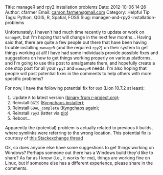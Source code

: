 Title: manageR and rpy2 installation problems
Date: 2012-10-06 14:26
Author: cfarmer
Email: carson.farmer@gmail.com
Category: Helpful Tip
Tags: Python, QGIS, R, Spatial, FOSS
Slug: manager-and-rpy2-installation-problems

Unfortunately, I haven't had much time recently to update or work on
`manageR`, but I'm hoping that will change in the next few months...
Having said that, there are quite a few people out there that have been
having trouble installing `manageR` (and the required `rpy2`) on their
system to get things working at all! I have had some individuals provide
possible fixes and suggestions on how to get things working properly on
various platforms, and I'm going to use this post to amalgamate them,
and hopefully create a one stop post for all your `rpy2` and `manageR`
needs. I'm also hoping that people will post potential fixes in the
comments to help others with more specific problems?
<!--more-->
For now, I have the following potential fix for `OSX` (Lion 10.7.2 at
least):

1.  Update `R` to latest version ([binary from r-project.org][]);
2.  Reinstall `QGIS` ([Kyngchaos installer][]);
3.  Reinstall `GDAL_complete` ([Kyngchaos again][]);
4.  Reinstall `rpy2` (latter via [pip][])
5.  Reboot...

Apparently the (potential) problem is actually related to previous `R`
builds, where symlinks were referring to the wrong location. This
potential fix is courtesy of [this Stackexchange thread][stackexchange]

Ok, so does anyone else have some suggestions to get things working on
Windows? Perhaps someone out there has a Windows build they'd like to
share? As far as I know (i.e., it works for me), things are working fine
on Linux, but if someone else has a different experience, please share
in the comments.

[binary from r-project.org]: http://www.r-project.org/
[Kyngchaos installer]: http://www.kyngchaos.com/software/qgis
[Kyngchaos again]: http://www.kyngchaos.com/software/frameworks
[pip]: http://rpy.sourceforge.net/rpy2_download.html
[stackexchange]: http://gis.stackexchange.com/questions/17169/is-it-possible-to-run-an-r-script-on-a-layer-in-qgis "Run an R Script on layer in QGIS"
